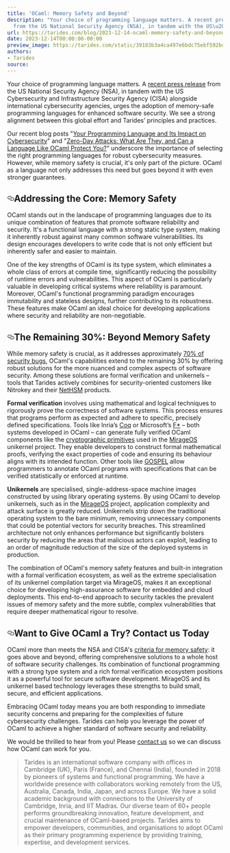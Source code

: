 ```yaml
---
title: 'OCaml: Memory Safety and Beyond'
description: "Your choice of programming language matters. A recent press release
  from the US National Security Agency (NSA), in tandem with the US\u2026"
url: https://tarides.com/blog/2023-12-14-ocaml-memory-safety-and-beyond
date: 2023-12-14T00:00:00-00:00
preview_image: https://tarides.com/static/39183b3a4ca497e6bdc75ebf592bde59/eee8e/memorysafety1.jpg
authors:
- Tarides
source:
---
```


<p>Your choice of programming language matters. A <a href="https://www.nsa.gov/Press-Room/Press-Releases-Statements/Press-Release-View/Article/3608324/us-and-international-partners-issue-recommendations-to-secure-software-products/">recent press release</a> from the US National Security Agency (NSA), in tandem with the US Cybersecurity and Infrastructure Security Agency (CISA) alongside international cybersecurity agencies, urges the adoption of memory-safe programming languages for enhanced software security. We see a strong alignment between this global effort and Tarides&rsquo; principles and practices.</p>
<p>Our recent blog posts &quot;<a href="https://tarides.com/blog/2023-08-17-your-programming-language-and-its-impact-on-the-cybersecurity-of-your-application/">Your Programming Language and Its Impact on Cybersecurity</a>&quot; and &quot;<a href="https://tarides.com/blog/2023-07-05-zero-day-attacks-what-are-they-and-can-a-language-like-ocaml-protect-you/">Zero-Day Attacks: What Are They, and Can a Language Like OCaml Protect You?</a>&quot; underscore the importance of selecting the right programming languages for robust cybersecurity measures.   However, while memory safety is crucial, it's only part of the picture. OCaml as a language not only addresses this need but goes beyond it with even stronger guarantees.</p>
<h2 style="position:relative;"><a href="https://tarides.com/feed.xml#addressing-the-core-memory-safety" aria-label="addressing the core memory safety permalink" class="anchor before"><svg aria-hidden="true" focusable="false" height="16" version="1.1" viewbox="0 0 16 16" width="16"><path fill-rule="evenodd" d="M4 9h1v1H4c-1.5 0-3-1.69-3-3.5S2.55 3 4 3h4c1.45 0 3 1.69 3 3.5 0 1.41-.91 2.72-2 3.25V8.59c.58-.45 1-1.27 1-2.09C10 5.22 8.98 4 8 4H4c-.98 0-2 1.22-2 2.5S3 9 4 9zm9-3h-1v1h1c1 0 2 1.22 2 2.5S13.98 12 13 12H9c-.98 0-2-1.22-2-2.5 0-.83.42-1.64 1-2.09V6.25c-1.09.53-2 1.84-2 3.25C6 11.31 7.55 13 9 13h4c1.45 0 3-1.69 3-3.5S14.5 6 13 6z"></path></svg></a>Addressing the Core: Memory Safety</h2>
<p>OCaml stands out in the landscape of programming languages due to its unique combination of features that promote software reliability and security. It's a functional language with a strong static type system, making it inherently robust against many common software vulnerabilities. Its design encourages developers to write code that is not only efficient but inherently safer and easier to maintain.</p>
<p>One of the key strengths of OCaml is its type system, which eliminates a whole class of errors at compile time, significantly reducing the possibility of runtime errors and vulnerabilities. This aspect of OCaml is particularly valuable in developing critical systems where reliability is paramount. Moreover, OCaml's functional programming paradigm encourages immutability and stateless designs, further contributing to its robustness. These features make OCaml an ideal choice for developing applications where security and reliability are non-negotiable.</p>
<h2 style="position:relative;"><a href="https://tarides.com/feed.xml#the-remaining-30-beyond-memory-safety" aria-label="the remaining 30 beyond memory safety permalink" class="anchor before"><svg aria-hidden="true" focusable="false" height="16" version="1.1" viewbox="0 0 16 16" width="16"><path fill-rule="evenodd" d="M4 9h1v1H4c-1.5 0-3-1.69-3-3.5S2.55 3 4 3h4c1.45 0 3 1.69 3 3.5 0 1.41-.91 2.72-2 3.25V8.59c.58-.45 1-1.27 1-2.09C10 5.22 8.98 4 8 4H4c-.98 0-2 1.22-2 2.5S3 9 4 9zm9-3h-1v1h1c1 0 2 1.22 2 2.5S13.98 12 13 12H9c-.98 0-2-1.22-2-2.5 0-.83.42-1.64 1-2.09V6.25c-1.09.53-2 1.84-2 3.25C6 11.31 7.55 13 9 13h4c1.45 0 3-1.69 3-3.5S14.5 6 13 6z"></path></svg></a>The Remaining 30%: Beyond Memory Safety</h2>
<p>While memory safety is crucial, as it addresses approximately <a href="https://www.cisa.gov/news-events/news/urgent-need-memory-safety-software-products">70% of security bugs</a>,  OCaml's capabilities extend to the remaining 30% by offering robust solutions for the more nuanced and complex aspects of software security. Among these solutions are formal verification and unikernels &ndash; tools that Tarides actively combines for security-oriented customers like Nitrokey and their <a href="https://www.nitrokey.com/products/nethsm">NetHSM</a> products.</p>
<p><strong>Formal verification</strong> involves using mathematical and logical techniques to rigorously prove the correctness of software systems. This process ensures that programs perform as expected and adhere to specific, precisely defined specifications. Tools like Inria&rsquo;s <a href="https://coq.inria.fr/">Coq</a> or Microsoft&rsquo;s <a href="https://www.fstar-lang.org/">F*</a> &ndash; both systems developed in OCaml &ndash; can generate fully verified OCaml components like the <a href="https://github.com/mit-plv/fiat-crypto">cryptographic primitives</a> used in the <a href="https://mirage.io/">MirageOS</a> unikernel project. They enable developers to construct formal mathematical proofs, verifying the exact properties of code and ensuring its behaviour aligns with its intended function. Other tools like <a href="https://github.com/ocaml-gospel/gospel">GOSPEL</a> allow programmers to annotate OCaml programs with specifications that can be verified statistically or enforced at runtime.</p>
<p><strong>Unikernels</strong> are specialised, single-address-space machine images constructed by using library operating systems. By using OCaml to develop unikernels, such as in the <a href="https://mirage.io">MirageOS</a> project, application complexity and attack surface is greatly reduced. Unikernels strip down the traditional operating system to the bare minimum, removing unnecessary components that could be potential vectors for security breaches. This streamlined architecture not only enhances performance but significantly bolsters security by reducing the areas that malicious actors can exploit, leading to an order of magnitude reduction of the size of the deployed systems in production.</p>
<p>The combination of OCaml's memory safety features and built-in integration with a formal verification ecosystem, as well as the extreme specialisation of its unikernel compilation target via MirageOS, makes it an exceptional choice for developing high-assurance software for embedded and cloud deployments. This end-to-end approach to security tackles the prevalent issues of memory safety and the more subtle, complex vulnerabilities that require deeper mathematical rigour to resolve.</p>
<h2 style="position:relative;"><a href="https://tarides.com/feed.xml#want-to-give-ocaml-a-try-contact-us-today" aria-label="want to give ocaml a try contact us today permalink" class="anchor before"><svg aria-hidden="true" focusable="false" height="16" version="1.1" viewbox="0 0 16 16" width="16"><path fill-rule="evenodd" d="M4 9h1v1H4c-1.5 0-3-1.69-3-3.5S2.55 3 4 3h4c1.45 0 3 1.69 3 3.5 0 1.41-.91 2.72-2 3.25V8.59c.58-.45 1-1.27 1-2.09C10 5.22 8.98 4 8 4H4c-.98 0-2 1.22-2 2.5S3 9 4 9zm9-3h-1v1h1c1 0 2 1.22 2 2.5S13.98 12 13 12H9c-.98 0-2-1.22-2-2.5 0-.83.42-1.64 1-2.09V6.25c-1.09.53-2 1.84-2 3.25C6 11.31 7.55 13 9 13h4c1.45 0 3-1.69 3-3.5S14.5 6 13 6z"></path></svg></a>Want to Give OCaml a Try? Contact us Today</h2>
<p>OCaml more than meets the NSA and CISA's <a href="https://media.defense.gov/2023/Dec/06/2003352724/-1/-1/0/THE-CASE-FOR-MEMORY-SAFE-ROADMAPS-TLP-CLEAR.PDF">criteria for memory safety</a>: it goes above and beyond, offering comprehensive solutions to a whole host of software security challenges. Its combination of functional programming with a strong type system and a rich formal verification ecosystem positions it as a powerful tool for secure software development. MirageOS and its unikernel based technology leverages these strengths to build small, secure, and efficient applications.</p>
<p>Embracing OCaml today means you are both responding to immediate security concerns and preparing for the complexities of future cybersecurity challenges. Tarides can help you leverage the power of OCaml to achieve a higher standard of software security and reliability.</p>
<p>We would be thrilled to hear from you! Please <a href="https://tarides.com/contact">contact us</a> so we can discuss how OCaml can work for you.</p>
<blockquote>
<p>Tarides is an international software company with offices in Cambridge (UK), Paris (France), and Chennai (India), founded in 2018 by pioneers of systems and functional programming. We have a worldwide presence with collaborators working remotely from the US, Australia, Canada, India, Japan, and across Europe. We have a solid academic background with connections to the University of Cambridge, Inria, and IIT Madras. Our diverse team of 60+ people performs groundbreaking innovation, feature development, and crucial maintenance of OCaml-based projects. Tarides aims to empower developers, communities, and organisations to adopt OCaml as their primary programming experience by providing training, expertise, and development services.</p>
</blockquote>
